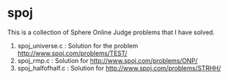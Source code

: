 # spoj

This is a collection of Sphere Online Judge problems that I have solved.

1. spoj_universe.c : Solution for the problem http://www.spoj.com/problems/TEST/
2. spoj_rmp.c : Solution for http://www.spoj.com/problems/ONP/ 
3. spoj_halfofhalf.c : Solution for http://www.spoj.com/problems/STRHH/
